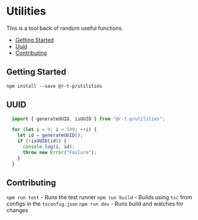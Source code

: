 # Utilities

This is a tool back of random useful functions.


- [Getting Started](#getting-started)
- [Uuid](#uuid)
- [Contributing](#contributing)

## Getting Started

`npm install --save @r-t-p/utilities`

## UUID

```typescript
  import { generateUUID, isUUID } from "@r-t-p/utilities";

  for (let i = 0; i < 500; ++i) {
    let id = generateUUID();
    if (!isUUID(id)) {
      console.log(i, id);
      throw new Error("Failure");
    }
  }
```

## Contributing

`npm run test` - Runs the test runner
`npm run build` - Builds using `tsc` from configs in the `tsconfig.json`
`npm run dev` - Runs build and watches for changes
